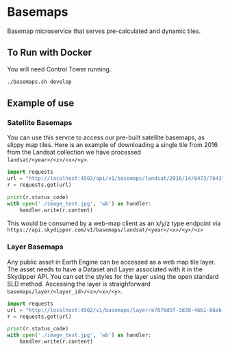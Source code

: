 # Basemaps

Basemap microservice that serves pre-calculated and dynamic tiles.

## To Run with Docker

You will need Control Tower running.

```bash
./basemaps.sh develop
```

## Example of use

### Satellite Basemaps

You can use this servce to access our pre-built satellite basemaps, as slippy map tiles. Here is an example of downloading
a single tile from 2016 from the Landsat collection we have processed `landsat/<year>/<z>/<x>/<y>`.

```python
import requests
url = "http://localhost:4502/api/v1/basemaps/landsat/2016/14/8473/7643"
r = requests.get(url)

print(r.status_code)
with open('./image_test.jpg', 'wb') as handler:
    handler.write(r.content)
```

This would be consumed by a web-map client as an x/y/z type endpoint via `https://api.skydipper.com/v1/basemaps/landsat/<year>/<x>/<y>/<z>`

### Layer Basemaps

Any public asset in Earth Engine can be accessed as a web map tile layer. The asset needs to have a Dataset and Layer
associated with it in the Skydipper API. You can set the styles for the layer using the open standard SLD method.
Accessing the layer is straighforward `basemaps/layer/<layer_id>/<z>/<x>/<y>`.

```python
import requests
url = "http://localhost:4502/v1/basemaps/layer/e7070d5f-3d38-46b1-86eb-e98782da55dd/14/8473/7643"
r = requests.get(url)

print(r.status_code)
with open('./image_test.jpg', 'wb') as handler:
    handler.write(r.content)
```

